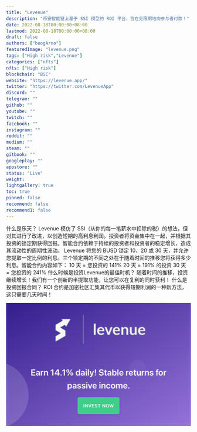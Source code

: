 ```yaml
---
title: "Levenue"
description: "币安智能链上基于 SSI 模型的 ROI 平台，旨在无限期地向参与者付款！"
date: 2022-08-18T00:00:00+08:00
lastmod: 2022-08-18T00:00:00+08:00
draft: false
authors: ["boogArno"]
featuredImage: "levenue.png"
tags: ["High risk","Levenue"]
categories: ["nfts"]
nfts: ["High risk"]
blockchain: "BSC"
website: "https://levenue.app/"
twitter: "https://twitter.com/LevenueApp"
discord: ""
telegram: ""
github: ""
youtube: ""
twitch: ""
facebook: ""
instagram: ""
reddit: ""
medium: ""
steam: ""
gitbook: ""
googleplay: ""
appstore: ""
status: "Live"
weight: 
lightgallery: true
toc: true
pinned: false
recommend: false
recommend1: false
---
```

什么是乐天？
Levenue 模仿了 SSI（从你的每一笔薪水中扣除的税）的想法，但对其进行了改进，以创造短期的高利息利润。投资者将资金集中在一起，并根据其投资的锁定期获得回报。智能合约依赖于持续的投资者和投资者的稳定增长，造成其流动性的周期性波动。
Levenue 将您的 BUSD 锁定 10、20 或 30 天，并允许您提取一定比例的利息。三个锁定期的不同之处在于随着时间的推移您将获得多少利息。智能合约内容如下：
10 天 = 您投资的 141%
20 天 = 191% 的投资
30 天 = 您投资的 241%
什么时候是投资Levenue的最佳时机？
随着时间的推移，投资继续增长！我们有一个创新的半提取功能，让您可以在复利的同时获利！
什么是投资回报合同？
ROI 合约是加密社区汇集其代币以获得短期利润的一种新方法，这只需要几天时间！

![levenue-dapp-high-risk-bsc-image1_15501877e847e95a7e65b4737e3a3e85](levenue-dapp-high-risk-bsc-image1_15501877e847e95a7e65b4737e3a3e85.png)